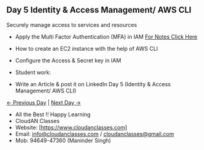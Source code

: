 ## Day 5 Identity & Access Management/ AWS CLI
Securely manage access to services and resources

- Apply the Multi Factor Authentication (MFA) in IAM [For Notes Click Here](https://docs.aws.amazon.com/IAM/latest/UserGuide/id_credentials_mfa_enable_virtual.html?icmpid=docs_iam_console#enable-virt-mfa-for-own-iam-user)
  
- How to create an EC2 instance with the help of AWS CLI
  
- Configure the Access & Secret key in IAM
  
- Student work:
- Write an Article & post it on LinkedIn Day 5 (Identity & Access Management/ AWS CLI)

[← Previous Day](../Day04/README.md) | [Next Day →](../Day06/README.md)

- All the Best !! Happy Learning
- CloudAN Classes
- Website: [https://www.cloudanclasses.com]
- Email: info@cloudanclasses.com / cloudanclasses@gmail.com
- Mob: 94649-47360 (Maninder Singh)

